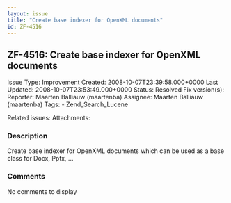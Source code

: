 ```yaml
---
layout: issue
title: "Create base indexer for OpenXML documents"
id: ZF-4516
---
```


ZF-4516: Create base indexer for OpenXML documents
--------------------------------------------------

 Issue Type: Improvement Created: 2008-10-07T23:39:58.000+0000 Last Updated: 2008-10-07T23:53:49.000+0000 Status: Resolved Fix version(s): 
 Reporter:  Maarten Balliauw (maartenba)  Assignee:  Maarten Balliauw (maartenba)  Tags: - Zend\_Search\_Lucene
 
 Related issues: 
 Attachments: 
### Description

Create base indexer for OpenXML documents which can be used as a base class for Docx, Pptx, ...

 

 

### Comments

No comments to display